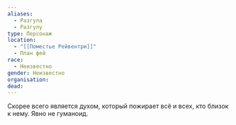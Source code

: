 ```yaml
---
aliases:
  - Разгула
  - Разгулу
type: Персонаж
location:
  - "[[Поместье Рейвентри]]"
  - План фей
race:
  - Неизвестно
gender: Неизвестно
organisation: 
dead: 
---
```

Скорее всего является духом, который пожирает всё и всех, кто близок к нему. Явно не гуманоид.